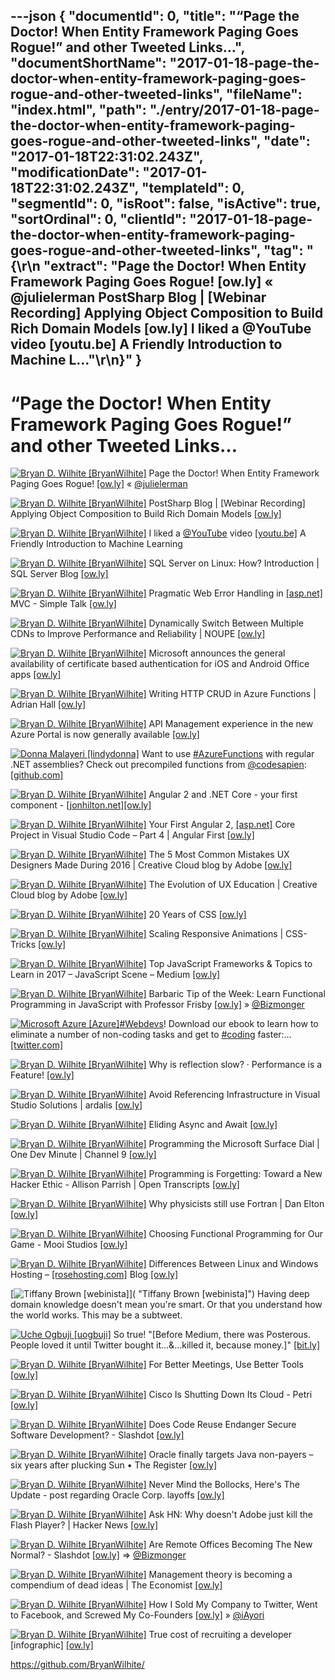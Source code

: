 ---json
{
  "documentId": 0,
  "title": "“Page the Doctor! When Entity Framework Paging Goes Rogue!” and other Tweeted Links…",
  "documentShortName": "2017-01-18-page-the-doctor-when-entity-framework-paging-goes-rogue-and-other-tweeted-links",
  "fileName": "index.html",
  "path": "./entry/2017-01-18-page-the-doctor-when-entity-framework-paging-goes-rogue-and-other-tweeted-links",
  "date": "2017-01-18T22:31:02.243Z",
  "modificationDate": "2017-01-18T22:31:02.243Z",
  "templateId": 0,
  "segmentId": 0,
  "isRoot": false,
  "isActive": true,
  "sortOrdinal": 0,
  "clientId": "2017-01-18-page-the-doctor-when-entity-framework-paging-goes-rogue-and-other-tweeted-links",
  "tag": "{\r\n  \"extract\": \"Page the Doctor! When Entity Framework Paging Goes Rogue! [ow.ly] « @julielerman PostSharp Blog | [Webinar Recording] Applying Object Composition to Build Rich Domain Models [ow.ly] I liked a @YouTube video [youtu.be] A Friendly Introduction to Machine L...\"\r\n}"
}
---

# “Page the Doctor! When Entity Framework Paging Goes Rogue!” and other Tweeted Links…

[<img alt="Bryan D. Wilhite [BryanWilhite]" src="https://songhay.blob.core.windows.net/shared-social-twitter/BryanWilhite.jpeg">](http://songhayblog.azurewebsites.net/ "Bryan D. Wilhite [BryanWilhite]") Page the Doctor! When Entity Framework Paging Goes Rogue! [[ow.ly]](http://rion.io/2016/12/14/when-entity-framework-goes-rogue/) « [@julielerman](http://twitter.com/julielerman)

[<img alt="Bryan D. Wilhite [BryanWilhite]" src="https://songhay.blob.core.windows.net/shared-social-twitter/BryanWilhite.jpeg">](http://songhayblog.azurewebsites.net/ "Bryan D. Wilhite [BryanWilhite]") PostSharp Blog | [Webinar Recording] Applying Object Composition to Build Rich Domain Models [[ow.ly]](https://www.postsharp.net/blog/post/webinar-recording-object-composition)

[<img alt="Bryan D. Wilhite [BryanWilhite]" src="https://songhay.blob.core.windows.net/shared-social-twitter/BryanWilhite.jpeg">](http://songhayblog.azurewebsites.net/ "Bryan D. Wilhite [BryanWilhite]") I liked a [@YouTube](http://twitter.com/YouTube) video [[youtu.be]](http://youtu.be/IpGxLWOIZy4?a) A Friendly Introduction to Machine Learning

[<img alt="Bryan D. Wilhite [BryanWilhite]" src="https://songhay.blob.core.windows.net/shared-social-twitter/BryanWilhite.jpeg">](http://songhayblog.azurewebsites.net/ "Bryan D. Wilhite [BryanWilhite]") SQL Server on Linux: How? Introduction | SQL Server Blog [[ow.ly]](https://cloudblogs.microsoft.com/sqlserver/2016/12/16/sql-server-on-linux-how-introduction/)

[<img alt="Bryan D. Wilhite [BryanWilhite]" src="https://songhay.blob.core.windows.net/shared-social-twitter/BryanWilhite.jpeg">](http://songhayblog.azurewebsites.net/ "Bryan D. Wilhite [BryanWilhite]") Pragmatic Web Error Handling in [[asp.net]](http://ASP.NET) MVC - Simple Talk [[ow.ly]](https://www.red-gate.com/simple-talk/dotnet/asp-net/pragmatic-web-error-handling-asp-net-mvc/)

[<img alt="Bryan D. Wilhite [BryanWilhite]" src="https://songhay.blob.core.windows.net/shared-social-twitter/BryanWilhite.jpeg">](http://songhayblog.azurewebsites.net/ "Bryan D. Wilhite [BryanWilhite]") Dynamically Switch Between Multiple CDNs to Improve Performance and Reliability | NOUPE [[ow.ly]](https://www.noupe.com/design/cloudinary-multiple-cdns-99922.html)

[<img alt="Bryan D. Wilhite [BryanWilhite]" src="https://songhay.blob.core.windows.net/shared-social-twitter/BryanWilhite.jpeg">](http://songhayblog.azurewebsites.net/ "Bryan D. Wilhite [BryanWilhite]") Microsoft announces the general availability of certificate based authentication for iOS and Android Office apps [[ow.ly]](https://mspoweruser.com/microsoft-announces-the-general-availability-of-certificate-based-authentication-for-ios-and-android-office-apps/)

[<img alt="Bryan D. Wilhite [BryanWilhite]" src="https://songhay.blob.core.windows.net/shared-social-twitter/BryanWilhite.jpeg">](http://songhayblog.azurewebsites.net/ "Bryan D. Wilhite [BryanWilhite]") Writing HTTP CRUD in Azure Functions | Adrian Hall [[ow.ly]](http://ow.ly/ikaI307bwrS)

[<img alt="Bryan D. Wilhite [BryanWilhite]" src="https://songhay.blob.core.windows.net/shared-social-twitter/BryanWilhite.jpeg">](http://songhayblog.azurewebsites.net/ "Bryan D. Wilhite [BryanWilhite]") API Management experience in the new Azure Portal is now generally available [[ow.ly]](https://azure.microsoft.com/en-us/blog/topics/api-management-2/)

[<img alt="Donna Malayeri [lindydonna]" src="https://songhay.blob.core.windows.net/shared-social-twitter/lindydonna.jpg">](http://channel9.msdn.com/Search?term=malayeri#ch9Search&pubDate=year "Donna Malayeri [lindydonna]") Want to use [#AzureFunctions](http://twitter.com/search?q=%23AzureFunctions) with regular .NET assemblies? Check out precompiled functions from [@codesapien](http://twitter.com/codesapien): [[github.com]](https://github.com/Azure/azure-webjobs-sdk-script/wiki/Precompiled-functions)

[<img alt="Bryan D. Wilhite [BryanWilhite]" src="https://songhay.blob.core.windows.net/shared-social-twitter/BryanWilhite.jpeg">](http://songhayblog.azurewebsites.net/ "Bryan D. Wilhite [BryanWilhite]") Angular 2 and .NET Core - your first component - [[jonhilton.net]](http://jonhilton.net)[[ow.ly]](https://jonhilton.net/2016/12/13/angular-2-and-net-core-your-first-component/)

[<img alt="Bryan D. Wilhite [BryanWilhite]" src="https://songhay.blob.core.windows.net/shared-social-twitter/BryanWilhite.jpeg">](http://songhayblog.azurewebsites.net/ "Bryan D. Wilhite [BryanWilhite]") Your First Angular 2, [[asp.net]](http://ASP.NET) Core Project in Visual Studio Code – Part 4 | Angular First [[ow.ly]](http://angularfirst.com/your-first-angular-2-asp-net-core-project-in-visual-studio-code-part-4/)

[<img alt="Bryan D. Wilhite [BryanWilhite]" src="https://songhay.blob.core.windows.net/shared-social-twitter/BryanWilhite.jpeg">](http://songhayblog.azurewebsites.net/ "Bryan D. Wilhite [BryanWilhite]") The 5 Most Common Mistakes UX Designers Made During 2016 | Creative Cloud blog by Adobe [[ow.ly]](https://theblog.adobe.com/the-5-most-common-mistakes-ux-designers-made-during-2016/)

[<img alt="Bryan D. Wilhite [BryanWilhite]" src="https://songhay.blob.core.windows.net/shared-social-twitter/BryanWilhite.jpeg">](http://songhayblog.azurewebsites.net/ "Bryan D. Wilhite [BryanWilhite]") The Evolution of UX Education | Creative Cloud blog by Adobe [[ow.ly]](https://theblog.adobe.com/the-evolution-of-ux-education/)

[<img alt="Bryan D. Wilhite [BryanWilhite]" src="https://songhay.blob.core.windows.net/shared-social-twitter/BryanWilhite.jpeg">](http://songhayblog.azurewebsites.net/ "Bryan D. Wilhite [BryanWilhite]") 20 Years of CSS [[ow.ly]](https://www.w3.org/Style/CSS20/)

[<img alt="Bryan D. Wilhite [BryanWilhite]" src="https://songhay.blob.core.windows.net/shared-social-twitter/BryanWilhite.jpeg">](http://songhayblog.azurewebsites.net/ "Bryan D. Wilhite [BryanWilhite]") Scaling Responsive Animations | CSS-Tricks [[ow.ly]](https://css-tricks.com/scaling-responsive-animations/)

[<img alt="Bryan D. Wilhite [BryanWilhite]" src="https://songhay.blob.core.windows.net/shared-social-twitter/BryanWilhite.jpeg">](http://songhayblog.azurewebsites.net/ "Bryan D. Wilhite [BryanWilhite]") Top JavaScript Frameworks & Topics to Learn in 2017 – JavaScript Scene – Medium [[ow.ly]](https://medium.com/javascript-scene/top-javascript-frameworks-topics-to-learn-in-2017-700a397b711#.eivxuo2w7)

[<img alt="Bryan D. Wilhite [BryanWilhite]" src="https://songhay.blob.core.windows.net/shared-social-twitter/BryanWilhite.jpeg">](http://songhayblog.azurewebsites.net/ "Bryan D. Wilhite [BryanWilhite]") Barbaric Tip of the Week: Learn Functional Programming in JavaScript with Professor Frisby [[ow.ly]](https://www.barbarianmeetscoding.com/blog/2016/12/20/barbaric-tip-of-the-week-learn-functional-programming-in-javascript-with-professor-frisby/) » [@Bizmonger](http://twitter.com/Bizmonger)

[<img alt="Microsoft Azure [Azure]" src="https://songhay.blob.core.windows.net/shared-social-twitter/Azure.png">](http://azure.microsoft.com/ "Microsoft Azure [Azure]")[#Webdevs](http://twitter.com/search?q=%23Webdevs)! Download our ebook to learn how to eliminate a number of non-coding tasks and get to [#coding](http://twitter.com/search?q=%23coding) faster:… [[twitter.com]](https://twitter.com/i/web/status/818525208810291200)

[<img alt="Bryan D. Wilhite [BryanWilhite]" src="https://songhay.blob.core.windows.net/shared-social-twitter/BryanWilhite.jpeg">](http://songhayblog.azurewebsites.net/ "Bryan D. Wilhite [BryanWilhite]") Why is reflection slow? · Performance is a Feature! [[ow.ly]](https://mattwarren.org/2016/12/14/Why-is-Reflection-slow/)

[<img alt="Bryan D. Wilhite [BryanWilhite]" src="https://songhay.blob.core.windows.net/shared-social-twitter/BryanWilhite.jpeg">](http://songhayblog.azurewebsites.net/ "Bryan D. Wilhite [BryanWilhite]") Avoid Referencing Infrastructure in Visual Studio Solutions | ardalis [[ow.ly]](https://ardalis.com/avoid-referencing-infrastructure-in-visual-studio-solutions)

[<img alt="Bryan D. Wilhite [BryanWilhite]" src="https://songhay.blob.core.windows.net/shared-social-twitter/BryanWilhite.jpeg">](http://songhayblog.azurewebsites.net/ "Bryan D. Wilhite [BryanWilhite]") Eliding Async and Await [[ow.ly]](https://blog.stephencleary.com/2016/12/eliding-async-await.html)

[<img alt="Bryan D. Wilhite [BryanWilhite]" src="https://songhay.blob.core.windows.net/shared-social-twitter/BryanWilhite.jpeg">](http://songhayblog.azurewebsites.net/ "Bryan D. Wilhite [BryanWilhite]") Programming the Microsoft Surface Dial | One Dev Minute | Channel 9 [[ow.ly]](https://channel9.msdn.com/Blogs/One-Dev-Minute/Programming-the-Microsoft-Surface-Dial)

[<img alt="Bryan D. Wilhite [BryanWilhite]" src="https://songhay.blob.core.windows.net/shared-social-twitter/BryanWilhite.jpeg">](http://songhayblog.azurewebsites.net/ "Bryan D. Wilhite [BryanWilhite]") Programming is Forgetting: Toward a New Hacker Ethic - Allison Parrish | Open Transcripts [[ow.ly]](http://opentranscripts.org/transcript/programming-forgetting-new-hacker-ethic/)

[<img alt="Bryan D. Wilhite [BryanWilhite]" src="https://songhay.blob.core.windows.net/shared-social-twitter/BryanWilhite.jpeg">](http://songhayblog.azurewebsites.net/ "Bryan D. Wilhite [BryanWilhite]") Why physicists still use Fortran | Dan Elton [[ow.ly]](http://moreisdifferent.com/2015/07/16/why-physicsts-still-use-fortran/)

[<img alt="Bryan D. Wilhite [BryanWilhite]" src="https://songhay.blob.core.windows.net/shared-social-twitter/BryanWilhite.jpeg">](http://songhayblog.azurewebsites.net/ "Bryan D. Wilhite [BryanWilhite]") Choosing Functional Programming for Our Game - Mooi Studios [[ow.ly]](https://mooistudios.com/2016/12/19/choosing-functional-programming-game/)

[<img alt="Bryan D. Wilhite [BryanWilhite]" src="https://songhay.blob.core.windows.net/shared-social-twitter/BryanWilhite.jpeg">](http://songhayblog.azurewebsites.net/ "Bryan D. Wilhite [BryanWilhite]") Differences Between Linux and Windows Hosting – [[rosehosting.com]](http://RoseHosting.com) Blog [[ow.ly]](https://www.rosehosting.com/blog/linux-vs-windows/)

[<img alt="Tiffany Brown [webinista]" src="https://songhay.blob.core.windows.net/shared-social-twitter/webinista.jpg">]( "Tiffany Brown [webinista]") Having deep domain knowledge doesn't mean you're smart. Or that you understand how the world works. This may be a subtweet.

[<img alt="Uche Ogbuji [uogbuji]" src="https://songhay.blob.core.windows.net/shared-social-twitter/uogbuji.jpeg">](http://uche.ogbuji.net/ "Uche Ogbuji [uogbuji]") So true! "[Before Medium, there was Posterous. People loved it until Twitter bought it…&…killed it, because money.]" [[bit.ly]](http://bit.ly/2i7qPmg)

[<img alt="Bryan D. Wilhite [BryanWilhite]" src="https://songhay.blob.core.windows.net/shared-social-twitter/BryanWilhite.jpeg">](http://songhayblog.azurewebsites.net/ "Bryan D. Wilhite [BryanWilhite]") For Better Meetings, Use Better Tools [[ow.ly]](https://spin.atomicobject.com/2016/12/19/better-meeting-tools/)

[<img alt="Bryan D. Wilhite [BryanWilhite]" src="https://songhay.blob.core.windows.net/shared-social-twitter/BryanWilhite.jpeg">](http://songhayblog.azurewebsites.net/ "Bryan D. Wilhite [BryanWilhite]") Cisco Is Shutting Down Its Cloud - Petri [[ow.ly]](https://www.petri.com/cisco-shutting-cloud)

[<img alt="Bryan D. Wilhite [BryanWilhite]" src="https://songhay.blob.core.windows.net/shared-social-twitter/BryanWilhite.jpeg">](http://songhayblog.azurewebsites.net/ "Bryan D. Wilhite [BryanWilhite]") Does Code Reuse Endanger Secure Software Development? - Slashdot [[ow.ly]](https://it.slashdot.org/story/16/12/17/1751234/does-code-reuse-endanger-secure-software-development?utm_source=feedly1.0mainlinkanon&utm_medium=feed)

[<img alt="Bryan D. Wilhite [BryanWilhite]" src="https://songhay.blob.core.windows.net/shared-social-twitter/BryanWilhite.jpeg">](http://songhayblog.azurewebsites.net/ "Bryan D. Wilhite [BryanWilhite]") Oracle finally targets Java non-payers – six years after plucking Sun • The Register [[ow.ly]](https://www.theregister.co.uk/2016/12/16/oracle_targets_java_users_non_compliance/)

[<img alt="Bryan D. Wilhite [BryanWilhite]" src="https://songhay.blob.core.windows.net/shared-social-twitter/BryanWilhite.jpeg">](http://songhayblog.azurewebsites.net/ "Bryan D. Wilhite [BryanWilhite]") Never Mind the Bollocks, Here's The Update - post regarding Oracle Corp. layoffs [[ow.ly]](https://www.thelayoff.com/t/KTCW4qz)

[<img alt="Bryan D. Wilhite [BryanWilhite]" src="https://songhay.blob.core.windows.net/shared-social-twitter/BryanWilhite.jpeg">](http://songhayblog.azurewebsites.net/ "Bryan D. Wilhite [BryanWilhite]") Ask HN: Why doesn't Adobe just kill the Flash Player? | Hacker News [[ow.ly]](https://news.ycombinator.com/item?id=13204437)

[<img alt="Bryan D. Wilhite [BryanWilhite]" src="https://songhay.blob.core.windows.net/shared-social-twitter/BryanWilhite.jpeg">](http://songhayblog.azurewebsites.net/ "Bryan D. Wilhite [BryanWilhite]") Are Remote Offices Becoming The New Normal? - Slashdot [[ow.ly]](https://it.slashdot.org/story/16/12/18/031236/are-remote-offices-becoming-the-new-normal?utm_source=feedly1.0mainlinkanon&utm_medium=feed) => [@Bizmonger](http://twitter.com/Bizmonger)

[<img alt="Bryan D. Wilhite [BryanWilhite]" src="https://songhay.blob.core.windows.net/shared-social-twitter/BryanWilhite.jpeg">](http://songhayblog.azurewebsites.net/ "Bryan D. Wilhite [BryanWilhite]") Management theory is becoming a compendium of dead ideas | The Economist [[ow.ly]](https://www.economist.com/business/2016/12/17/management-theory-is-becoming-a-compendium-of-dead-ideas)

[<img alt="Bryan D. Wilhite [BryanWilhite]" src="https://songhay.blob.core.windows.net/shared-social-twitter/BryanWilhite.jpeg">](http://songhayblog.azurewebsites.net/ "Bryan D. Wilhite [BryanWilhite]") How I Sold My Company to Twitter, Went to Facebook, and Screwed My Co-Founders [[ow.ly]](https://www.wired.com:443/tuesday-april-5-2011-6c783a5dce42/#.9p4znmwr5) » [@iAyori](http://twitter.com/iAyori)

[<img alt="Bryan D. Wilhite [BryanWilhite]" src="https://songhay.blob.core.windows.net/shared-social-twitter/BryanWilhite.jpeg">](http://songhayblog.azurewebsites.net/ "Bryan D. Wilhite [BryanWilhite]") True cost of recruiting a developer [infographic] [[ow.ly]](https://devskiller.com/true-cost-of-recruiting-a-developer-infographic/)

<https://github.com/BryanWilhite/>
